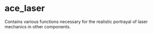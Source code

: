 ace_laser
=========

Contains various functions necessary for the realistic portrayal of laser mechanics in other components.
